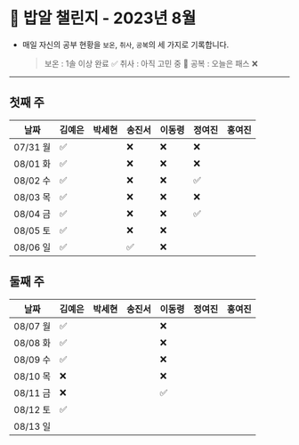# 🍚 밥알 챌린지 - 2023년 8월
- 매일 자신의 공부 현황을 `보온`, `취사`, `공복`의 세 가지로 기록합니다.
    
    > 보온 : 1솔 이상 완료 ✅
    취사 : 아직 고민 중 🤔
    공복 : 오늘은 패스 ❌
---

## 첫째 주

**날짜**|김예은|박세현|송진서|이동령|정여진|홍여진
---|---|---|---|---|---|---
07/31 월|✅| |❌|❌|❌| |
08/01 화|✅| |❌|❌|❌| |
08/02 수|✅| |❌|❌|✅| |
08/03 목|✅| |❌|❌|❌| |
08/04 금|✅| |❌|❌|✅| |
08/05 토|✅| |❌|❌| | |
08/06 일|✅| |✅|❌| | |


## 둘째 주

**날짜**|김예은|박세현|송진서|이동령|정여진|홍여진
---|---|---|---|---|---|---
08/07 월|✅| | |❌| | |
08/08 화|✅| | |❌| | |
08/09 수|✅| | |❌| | |
08/10 목|❌ | | |❌| | |
08/11 금|❌ | | |✅| | |
08/12 토|✅ | | | | | |
08/13 일| | | | | | |
